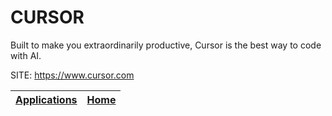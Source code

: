 # CURSOR

 Built to make you extraordinarily productive, Cursor is the best way to code with AI.

 SITE: https://www.cursor.com

 | [Applications](https://portable-linux-apps.github.io/apps.html) | [Home](https://portable-linux-apps.github.io)
 | --- | --- |
